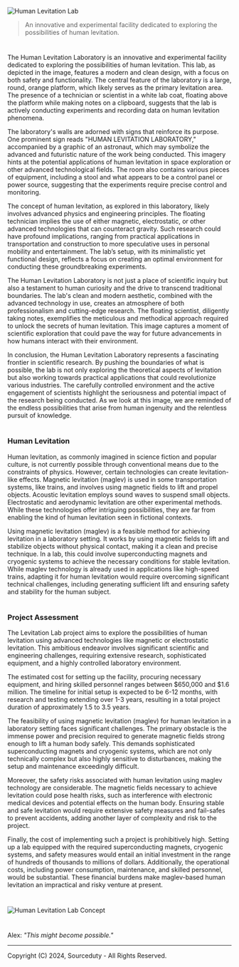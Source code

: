 ![Human Levitation Lab](https://github.com/sourceduty/Levitation_Lab/assets/123030236/612472c5-8e5f-477a-9cb4-a8bf3e60b197)

> An innovative and experimental facility dedicated to exploring the possibilities of human levitation.

#

The Human Levitation Laboratory is an innovative and experimental facility dedicated to exploring the possibilities of human levitation. This lab, as depicted in the image, features a modern and clean design, with a focus on both safety and functionality. The central feature of the laboratory is a large, round, orange platform, which likely serves as the primary levitation area. The presence of a technician or scientist in a white lab coat, floating above the platform while making notes on a clipboard, suggests that the lab is actively conducting experiments and recording data on human levitation phenomena.

The laboratory's walls are adorned with signs that reinforce its purpose. One prominent sign reads "HUMAN LEVITATION LABORATORY," accompanied by a graphic of an astronaut, which may symbolize the advanced and futuristic nature of the work being conducted. This imagery hints at the potential applications of human levitation in space exploration or other advanced technological fields. The room also contains various pieces of equipment, including a stool and what appears to be a control panel or power source, suggesting that the experiments require precise control and monitoring.

The concept of human levitation, as explored in this laboratory, likely involves advanced physics and engineering principles. The floating technician implies the use of either magnetic, electrostatic, or other advanced technologies that can counteract gravity. Such research could have profound implications, ranging from practical applications in transportation and construction to more speculative uses in personal mobility and entertainment. The lab’s setup, with its minimalistic yet functional design, reflects a focus on creating an optimal environment for conducting these groundbreaking experiments.

The Human Levitation Laboratory is not just a place of scientific inquiry but also a testament to human curiosity and the drive to transcend traditional boundaries. The lab's clean and modern aesthetic, combined with the advanced technology in use, creates an atmosphere of both professionalism and cutting-edge research. The floating scientist, diligently taking notes, exemplifies the meticulous and methodical approach required to unlock the secrets of human levitation. This image captures a moment of scientific exploration that could pave the way for future advancements in how humans interact with their environment.

In conclusion, the Human Levitation Laboratory represents a fascinating frontier in scientific research. By pushing the boundaries of what is possible, the lab is not only exploring the theoretical aspects of levitation but also working towards practical applications that could revolutionize various industries. The carefully controlled environment and the active engagement of scientists highlight the seriousness and potential impact of the research being conducted. As we look at this image, we are reminded of the endless possibilities that arise from human ingenuity and the relentless pursuit of knowledge.

#
### Human Levitation

Human levitation, as commonly imagined in science fiction and popular culture, is not currently possible through conventional means due to the constraints of physics. However, certain technologies can create levitation-like effects. Magnetic levitation (maglev) is used in some transportation systems, like trains, and involves using magnetic fields to lift and propel objects. Acoustic levitation employs sound waves to suspend small objects. Electrostatic and aerodynamic levitation are other experimental methods. While these technologies offer intriguing possibilities, they are far from enabling the kind of human levitation seen in fictional contexts.

Using magnetic levitation (maglev) is a feasible method for achieving levitation in a laboratory setting. It works by using magnetic fields to lift and stabilize objects without physical contact, making it a clean and precise technique. In a lab, this could involve superconducting magnets and cryogenic systems to achieve the necessary conditions for stable levitation. While maglev technology is already used in applications like high-speed trains, adapting it for human levitation would require overcoming significant technical challenges, including generating sufficient lift and ensuring safety and stability for the human subject.

#
### Project Assessment

The Levitation Lab project aims to explore the possibilities of human levitation using advanced technologies like magnetic or electrostatic levitation. This ambitious endeavor involves significant scientific and engineering challenges, requiring extensive research, sophisticated equipment, and a highly controlled laboratory environment.

The estimated cost for setting up the facility, procuring necessary equipment, and hiring skilled personnel ranges between $650,000 and $1.6 million. The timeline for initial setup is expected to be 6-12 months, with research and testing extending over 1-3 years, resulting in a total project duration of approximately 1.5 to 3.5 years.

The feasibility of using magnetic levitation (maglev) for human levitation in a laboratory setting faces significant challenges. The primary obstacle is the immense power and precision required to generate magnetic fields strong enough to lift a human body safely. This demands sophisticated superconducting magnets and cryogenic systems, which are not only technically complex but also highly sensitive to disturbances, making the setup and maintenance exceedingly difficult.

Moreover, the safety risks associated with human levitation using maglev technology are considerable. The magnetic fields necessary to achieve levitation could pose health risks, such as interference with electronic medical devices and potential effects on the human body. Ensuring stable and safe levitation would require extensive safety measures and fail-safes to prevent accidents, adding another layer of complexity and risk to the project.

Finally, the cost of implementing such a project is prohibitively high. Setting up a lab equipped with the required superconducting magnets, cryogenic systems, and safety measures would entail an initial investment in the range of hundreds of thousands to millions of dollars. Additionally, the operational costs, including power consumption, maintenance, and skilled personnel, would be substantial. These financial burdens make maglev-based human levitation an impractical and risky venture at present.

#

![Human Levitation Lab Concept](https://github.com/sourceduty/Levitation_Lab/assets/123030236/2f08dcdd-6966-4aa6-9bc1-487a5c40c31d)

#

Alex: *"This might become possible."*

***
Copyright (C) 2024, Sourceduty - All Rights Reserved.
